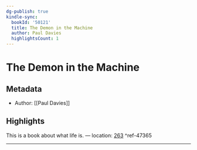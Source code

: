 ```yaml
---
dg-publish: true
kindle-sync:
  bookId: '50121'
  title: The Demon in the Machine
  author: Paul Davies
  highlightsCount: 1
---
```

# The Demon in the Machine
## Metadata
* Author: [[Paul Davies]]

## Highlights
This is a book about what life is. — location: [263]() ^ref-47365

---

